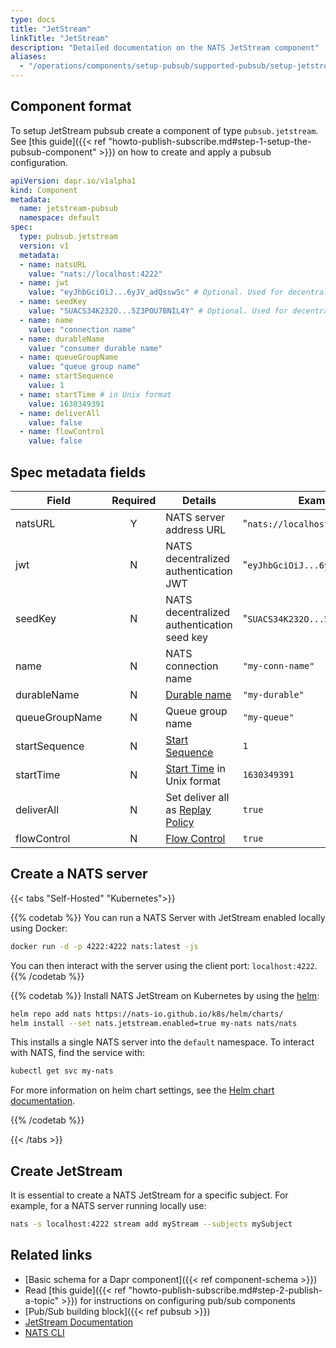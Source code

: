 ```yaml
---
type: docs
title: "JetStream"
linkTitle: "JetStream"
description: "Detailed documentation on the NATS JetStream component"
aliases:
  - "/operations/components/setup-pubsub/supported-pubsub/setup-jetstream/"
---
```


## Component format
To setup JetStream pubsub create a component of type `pubsub.jetstream`. See
[this guide]({{< ref
"howto-publish-subscribe.md#step-1-setup-the-pubsub-component" >}}) on how to
create and apply a pubsub configuration.

```yaml
apiVersion: dapr.io/v1alpha1
kind: Component
metadata:
  name: jetstream-pubsub
  namespace: default
spec:
  type: pubsub.jetstream
  version: v1
  metadata:
  - name: natsURL
    value: "nats://localhost:4222"
  - name: jwt
    value: "eyJhbGciOiJ...6yJV_adQssw5c" # Optional. Used for decentralized JWT authentication
  - name: seedKey
    value: "SUACS34K232O...5Z3POU7BNIL4Y" # Optional. Used for decentralized JWT authentication
  - name: name
    value: "connection name"
  - name: durableName
    value: "consumer durable name"
  - name: queueGroupName
    value: "queue group name"
  - name: startSequence
    value: 1
  - name: startTime # in Unix format
    value: 1630349391
  - name: deliverAll
    value: false
  - name: flowControl
    value: false
```

## Spec metadata fields

| Field          | Required | Details | Example |
|----------------|:--------:|---------|---------|
| natsURL        |        Y | NATS server address URL   | "`nats://localhost:4222`"|
| jwt            |        N | NATS decentralized authentication JWT | "`eyJhbGciOiJ...6yJV_adQssw5c`"|
| seedKey        |        N | NATS decentralized authentication seed key | "`SUACS34K232O...5Z3POU7BNIL4Y`"|
| name           |        N | NATS connection name | `"my-conn-name"`|
| durableName    |        N | [Durable name] | `"my-durable"` |
| queueGroupName |        N | Queue group name | `"my-queue"` |
| startSequence  |        N | [Start Sequence] | `1` |
| startTime      |        N | [Start Time] in Unix format | `1630349391` |
| deliverAll     |        N | Set deliver all as [Replay Policy] | `true` |
| flowControl    |        N | [Flow Control] | `true` |

## Create a NATS server

{{< tabs "Self-Hosted" "Kubernetes">}}

{{% codetab %}}
You can run a NATS Server with JetStream enabled locally using Docker:

```bash
docker run -d -p 4222:4222 nats:latest -js
```

You can then interact with the server using the client port: `localhost:4222`.
{{% /codetab %}}

{{% codetab %}}
Install NATS JetStream on Kubernetes by using the [helm](https://github.com/nats-io/k8s/tree/main/helm/charts/nats#jetstream):

```bash
helm repo add nats https://nats-io.github.io/k8s/helm/charts/
helm install --set nats.jetstream.enabled=true my-nats nats/nats
```

This installs a single NATS server into the `default` namespace. To interact with NATS, find the service with: 

```bash
kubectl get svc my-nats
```

For more information on helm chart settings, see the [Helm chart documentation](https://helm.sh/docs/helm/helm_install/). 

{{% /codetab %}}

{{< /tabs >}}

## Create JetStream

It is essential to create a NATS JetStream for a specific subject. For example, for a NATS server running locally use:

```bash
nats -s localhost:4222 stream add myStream --subjects mySubject
```

## Related links
- [Basic schema for a Dapr component]({{< ref component-schema >}})
- Read [this guide]({{< ref "howto-publish-subscribe.md#step-2-publish-a-topic" >}}) for instructions on configuring pub/sub components
- [Pub/Sub building block]({{< ref pubsub >}})
- [JetStream Documentation](https://docs.nats.io/nats-concepts/jetstream)
- [NATS CLI](https://github.com/nats-io/natscli)


[Durable Name]: https://docs.nats.io/jetstream/concepts/consumers#durable-name
[Start Sequence]: https://docs.nats.io/jetstream/concepts/consumers#deliverbystartsequence
[Start Time]: https://docs.nats.io/jetstream/concepts/consumers#deliverbystarttime
[Replay Policy]: https://docs.nats.io/jetstream/concepts/consumers#replaypolicy
[Flow Control]: https://docs.nats.io/jetstream/concepts/consumers#flowcontrol
[Decentralized JWT Authentication/Authorization]: https://docs.nats.io/running-a-nats-service/configuration/securing_nats/auth_intro/jwt